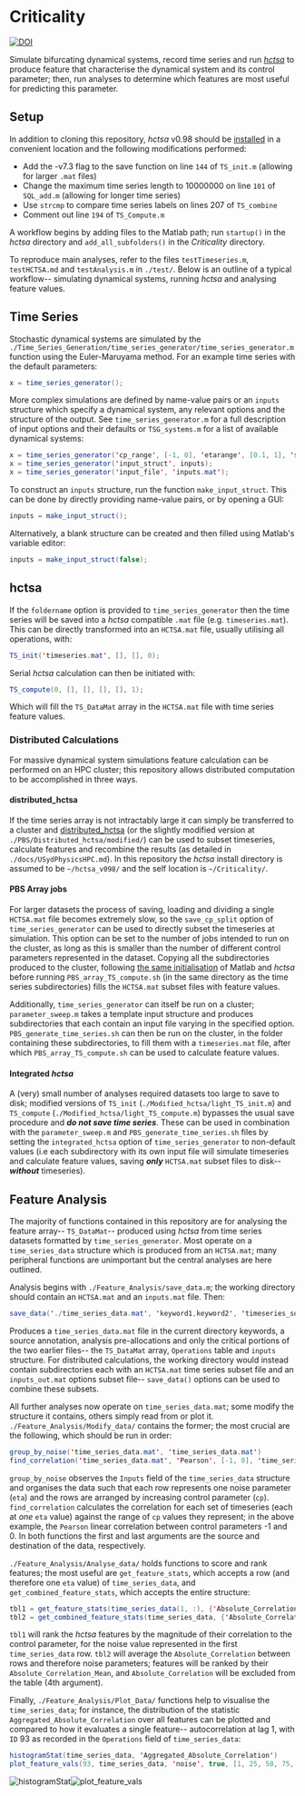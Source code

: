 # Criticality
[![DOI](https://zenodo.org/badge/doi/10.5281/zenodo.8185428.svg)](https://doi.org/10.5281/zenodo.8185428)

Simulate bifurcating dynamical systems, record time series and run [_hctsa_](https://github.com/benfulcher/hctsa) to produce feature that characterise the dynamical system and its control parameter; then, run analyses to determine which features are most useful for predicting this parameter.

## Setup
In addition to cloning this repository, _hctsa_ v0.98 should be [installed](https://hctsa-users.gitbook.io/hctsa-manual/) in a convenient location and the following modifications performed:
- Add the -v7.3 flag to the save function on line `144` of `TS_init.m` (allowing for larger `.mat` files)
- Change the maximum time series length to 10000000 on line `101` of `SQL_add.m` (allowing for longer time series)
- Use `strcmp` to compare time series labels on lines 207 of `TS_combine`
- Comment out line `194` of `TS_Compute.m`

A workflow begins by adding files to the Matlab path; run `startup()` in the _hctsa_ directory and `add_all_subfolders()` in the _Criticality_ directory.

To reproduce main analyses, refer to the files `testTimeseries.m`, `testHCTSA.md` and `testAnalysis.m` in `./test/`. Below is an outline of a typical workflow-- simulating dynamical systems, running _hctsa_ and analysing feature values.

## Time Series
Stochastic dynamical systems are simulated by the `./Time_Series_Generation/time_series_generator/time_series_generator.m` function using the Euler-Maruyama method. For an example time series with the default parameters:

```java
x = time_series_generator();
```

More complex simulations are defined by name-value pairs or an `inputs` structure which specify a dynamical system, any relevant options and the structure of the output. See `time_series_generator.m` for a full description of input options and their defaults or `TSG_systems.m` for a list of available dynamical systems:

```java
x = time_series_generator('cp_range', [-1, 0], 'etarange', [0.1, 1], 'system_type', 'quadratic_potential');
x = time_series_generator('input_struct', inputs);
x = time_series_generator('input_file', 'inputs.mat');
```

To construct an `inputs` structure, run the function `make_input_struct`. This can be done by directly providing name-value pairs, or by opening a GUI:

```java
inputs = make_input_struct();
```

Alternatively, a blank structure can be created and then filled using Matlab's variable editor:

```java
inputs = make_input_struct(false);
```

## hctsa
If the `foldername` option is provided to `time_series_generator` then the time series will be saved into a _hctsa_ compatible `.mat` file (e.g. `timeseries.mat`). This can be directly transformed into an `HCTSA.mat` file, usually utilising all operations, with:

```java
TS_init('timeseries.mat', [], [], 0);
```
Serial _hctsa_ calculation can then be initiated with:

```java
TS_compute(0, [], [], [], [], 1);
```
Which will fill the `TS_DataMat` array in the `HCTSA.mat` file with time series feature values.

### Distributed Calculations
For massive dynamical system simulations feature calculation can be performed on an HPC cluster; this repository allows distributed computation to be accomplished in three ways.

#### distributed_hctsa
If the time series array is not intractably large it can simply be transferred to a cluster and [distributed_hctsa](https://github.com/benfulcher/distributed_hctsa) (or the slightly modified version at `./PBS/Distributed_hctsa/modified/`) can be used to subset timeseries, calculate features and recombine the results (as detailed in `./docs/USydPhysicsHPC.md`). In this repository the _hctsa_ install directory is assumed to be `~/hctsa_v098/` and the self location is `~/Criticality/`.

#### PBS Array jobs
For larger datasets the process of saving, loading and dividing a single `HCTSA.mat` file becomes extremely slow, so the `save_cp_split` option of `time_series_generator` can be used to directly subset the timeseries at simulation. This option can be set to the number of jobs intended to run on the cluster, as long as this is smaller than the number of different control parameters represented in the dataset. Copying all the subdirectories produced to the cluster, following [the same initialisation](./docs/USydPhysicsHPC.md) of Matlab and _hctsa_ before running `PBS_array_TS_compute.sh` (in the same directory as the time series subdirectories) fills the `HCTSA.mat` subset files with feature values.

Additionally, `time_series_generator` can itself be run on a cluster; `parameter_sweep.m` takes a template input structure and produces subdirectories that each contain an input file varying in the specified option. `PBS_generate_time_series.sh` can then be run on the cluster, in the folder containing these subdirectories, to fill them with a `timeseries.mat` file, after which `PBS_array_TS_compute.sh` can be used to calculate feature values.

#### Integrated _hctsa_
A (very) small number of analyses required datasets too large to save to disk; modified versions of `TS_init` (`./Modified_hctsa/light_TS_init.m`) and `TS_compute` (`./Modified_hctsa/light_TS_compute.m`) bypasses the usual save procedure and ***do not save time series***. These can be used in combination with the `parameter_sweep.m` and `PBS_generate_time_series.sh` files by setting the `integrated_hctsa` option of `time_series_generator` to non-default values (i.e each subdirectory with its own input file will simulate timeseries and calculate feature values, saving ***only*** `HCTSA.mat` subset files to disk-- ***without*** timeseries).

## Feature Analysis
The majority of functions contained in this repository are for analysing the feature array-- `TS_DataMat`-- produced using _hctsa_ from time series datasets formatted by `time_series_generator`. Most operate on a `time_series_data` structure which is produced from an `HCTSA.mat`; many peripheral functions are unimportant but the central analyses are here outlined.

Analysis begins with `./Feature_Analysis/save_data.m`; the working directory should contain an `HCTSA.mat` and an `inputs.mat` file. Then:

```java
save_data('./time_series_data.mat', 'keyword1,keyword2', 'timeseries_source', 'HCTSA.mat', 'inputs.mat');
```

Produces a `time_series_data.mat` file in the current directory keywords, a source annotation, analysis pre-allocations and only the critical portions of the two earlier files-- the `TS_DataMat` array, `Operations` table and `inputs` structure. For distributed calculations, the working directory would instead contain subdirectories each with an `HCTSA.mat` time series subset file and an `inputs_out.mat` options subset file-- `save_data()` options can be used to combine these subsets.

All further analyses now operate on `time_series_data.mat`; some modify the structure it contains, others simply read from or plot it. `./Feature_Analysis/Modify_data/` contains the former; the most crucial are the following, which should be run in order:

```java
group_by_noise('time_series_data.mat', 'time_series_data.mat')
find_correlation('time_series_data.mat', 'Pearson', [-1, 0], 'time_series_data.mat');
```

`group_by_noise` observes the `Inputs` field of the `time_series_data` structure and organises the data such that each row represents one noise parameter (`eta`) and the rows are arranged by increasing control parameter (`cp`). `find_correlation` calculates the correlation for each set of timeseries (each at *one* `eta` value) against the range of `cp` values they represent; in the above example, the `Pearson` linear correlation between control parameters -1 and 0.
In both functions the first and last arguments are the source and destination of the data, respectively.

`./Feature_Analysis/Analyse_data/` holds functions to score and rank features; the most useful are `get_feature_stats`, which accepts a row (and therefore one `eta` value) of `time_series_data`, and `get_combined_feature_stats`, which accepts the entire structure:

```java
tbl1 = get_feature_stats(time_series_data(1, :), {'Absolute_Correlation'})
tbl2 = get_combined_feature_stats(time_series_data, {'Absolute_Correlation'}, {'Absolute_Correlation_Mean'}, [], true);
```

`tbl1` will rank the _hctsa_ features by the magnitude of their correlation to the control parameter, for the noise value represented in the first `time_series_data` row. `tbl2` will average the `Absolute_Correlation` between rows and therefore noise parameters; features will be ranked by their `Absolute_Correlation_Mean`, and `Absolute_Correlation` will be excluded from the table (4th argument).

Finally, `./Feature_Analysis/Plot_Data/` functions help to visualise the `time_series_data`; for instance, the distribution of the statistic `Aggregated_Absolute_Correlation` over all features can be plotted and compared to how it evaluates a single feature-- autocorrelation at lag 1, with `ID` 93 as recorded in the `Operations` field of `time_series_data`:

```java
histogramStat(time_series_data, 'Aggregated_Absolute_Correlation')
plot_feature_vals(93, time_series_data, 'noise', true, [1, 25, 50, 75, 100], true)
```

![histogramStat](./docs/histogramStat.png)![plot_feature_vals](./docs/plot_feature_vals.png)
